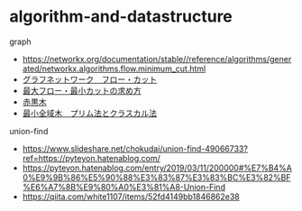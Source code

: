 # algorithm-and-datastructure

graph
- https://networkx.org/documentation/stable//reference/algorithms/generated/networkx.algorithms.flow.minimum_cut.html
- [グラフネットワーク　フロー・カット](https://www.slideshare.net/hcpc_hokudai/flow-cut)
- [最大フロー・最小カットの求め方](https://www.momoyama-usagi.com/entry/math/risan15)
- [赤黒木](https://yottagin.com/?p=4629)
- [最小全域木　プリム法とクラスカル法](https://qiita.com/Kept1994/items/051594a52dee5f8a4d3f)

union-find
- https://www.slideshare.net/chokudai/union-find-49066733?ref=https://pyteyon.hatenablog.com/
- https://pyteyon.hatenablog.com/entry/2019/03/11/200000#%E7%B4%A0%E9%9B%86%E5%90%88%E3%83%87%E3%83%BC%E3%82%BF%E6%A7%8B%E9%80%A0%E3%81%A8-Union-Find
- https://qiita.com/white1107/items/52fd4149bb1846862e38
